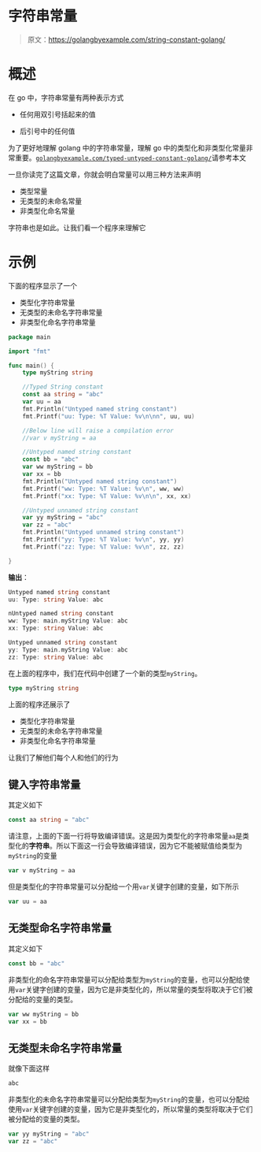 # 字符串常量

> 原文：<https://golangbyexample.com/string-constant-golang/>

# **概述**

在 go 中，字符串常量有两种表示方式

*   任何用双引号括起来的值

*   后引号中的任何值

为了更好地理解 golang 中的字符串常量，理解 go 中的类型化和非类型化常量非常重要。[`golangbyexample.com/typed-untyped-constant-golang/`](https://golangbyexample.com/typed-untyped-constant-golang/)请参考本文

一旦你读完了这篇文章，你就会明白常量可以用三种方法来声明

*   类型常量
*   无类型的未命名常量
*   非类型化命名常量

字符串也是如此。让我们看一个程序来理解它

# **示例**

下面的程序显示了一个

*   类型化字符串常量
*   无类型的未命名字符串常量
*   非类型化命名字符串常量

```go
package main

import "fmt"

func main() {
	type myString string

	//Typed String constant
	const aa string = "abc"
	var uu = aa
	fmt.Println("Untyped named string constant")
	fmt.Printf("uu: Type: %T Value: %v\n\nn", uu, uu)

	//Below line will raise a compilation error
	//var v myString = aa

	//Untyped named string constant
	const bb = "abc"
	var ww myString = bb
	var xx = bb
	fmt.Println("Untyped named string constant")
	fmt.Printf("ww: Type: %T Value: %v\n", ww, ww)
	fmt.Printf("xx: Type: %T Value: %v\n\n", xx, xx)

	//Untyped unnamed string constant
	var yy myString = "abc"
	var zz = "abc"
	fmt.Println("Untyped unnamed string constant")
	fmt.Printf("yy: Type: %T Value: %v\n", yy, yy)
	fmt.Printf("zz: Type: %T Value: %v\n", zz, zz)

}
```

**输出**：

```go
Untyped named string constant
uu: Type: string Value: abc

nUntyped named string constant
ww: Type: main.myString Value: abc
xx: Type: string Value: abc

Untyped unnamed string constant
yy: Type: main.myString Value: abc
zz: Type: string Value: abc
```

在上面的程序中，我们在代码中创建了一个新的类型`myString`。

```go
type myString string
```

上面的程序还展示了

*   类型化字符串常量
*   无类型的未命名字符串常量
*   非类型化命名字符串常量

让我们了解他们每个人和他们的行为

## **键入字符串常量**

其定义如下

```go
const aa string = "abc"
```

请注意，上面的下面一行将导致编译错误。这是因为类型化的字符串常量`aa`是类型化的**字符串**。所以下面这一行会导致编译错误，因为它不能被赋值给类型为`myString`的变量

```go
var v myString = aa
```

但是类型化的字符串常量可以分配给一个用`var`关键字创建的变量，如下所示

```go
var uu = aa
```

## **无类型命名字符串常量**

其定义如下

```go
const bb = "abc"
```

非类型化的命名字符串常量可以分配给类型为`myString`的变量，也可以分配给使用`var`关键字创建的变量，因为它是非类型化的，所以常量的类型将取决于它们被分配给的变量的类型。

```go
var ww myString = bb
var xx = bb
```

## **无类型未命名字符串常量**

就像下面这样

```go
abc
```

非类型化的未命名字符串常量可以分配给类型为`myString`的变量，也可以分配给使用`var`关键字创建的变量，因为它是非类型化的，所以常量的类型将取决于它们被分配给的变量的类型。

```go
var yy myString = "abc"
var zz = "abc"
```